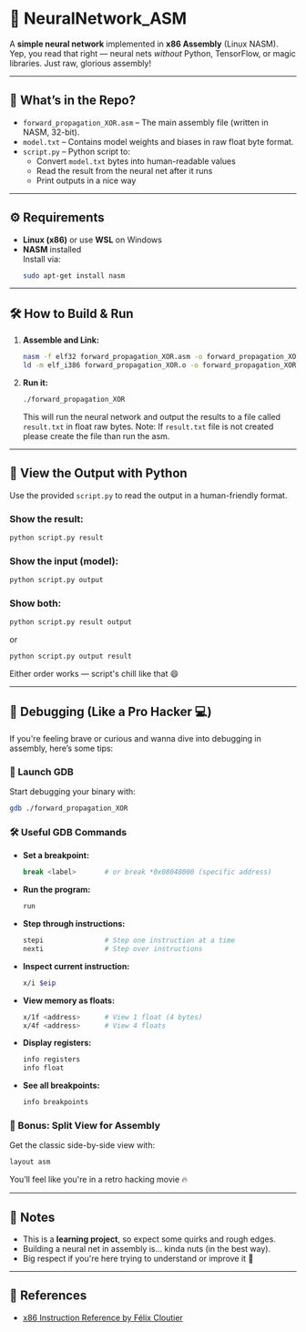 # 🧠 NeuralNetwork_ASM

A **simple neural network** implemented in **x86 Assembly** (Linux NASM).  
Yep, you read that right — neural nets *without* Python, TensorFlow, or magic libraries. Just raw, glorious assembly!

---

## 📁 What’s in the Repo?

- `forward_propagation_XOR.asm` – The main assembly file (written in NASM, 32-bit).
- `model.txt` – Contains model weights and biases in raw float byte format.
- `script.py` – Python script to:
  - Convert `model.txt` bytes into human-readable values
  - Read the result from the neural net after it runs
  - Print outputs in a nice way

---

## ⚙️ Requirements

- **Linux (x86)** or use **WSL** on Windows
- **NASM** installed  
  Install via:
  ```bash
  sudo apt-get install nasm
  ```

---

## 🛠️ How to Build & Run

1. **Assemble and Link:**
   ```bash
   nasm -f elf32 forward_propagation_XOR.asm -o forward_propagation_XOR.o
   ld -m elf_i386 forward_propagation_XOR.o -o forward_propagation_XOR
   ```

2. **Run it:**
   ```bash
   ./forward_propagation_XOR
   ```

   This will run the neural network and output the results to a file called `result.txt` in float raw bytes.
   Note: If `result.txt` file is not created please create the file than run the asm.

---

## 🐍 View the Output with Python

Use the provided `script.py` to read the output in a human-friendly format.

### Show the result:
```bash
python script.py result
```

### Show the input (model):
```bash
python script.py output
```

### Show both:
```bash
python script.py result output
```
or
```bash
python script.py output result
```

Either order works — script's chill like that 😄

---

## 🐛 Debugging (Like a Pro Hacker 💻)

If you're feeling brave or curious and wanna dive into debugging in assembly, here’s some tips:

### 🔧 Launch GDB

Start debugging your binary with:
```bash
gdb ./forward_propagation_XOR
```

### 🛠️ Useful GDB Commands

- **Set a breakpoint:**
  ```bash
  break <label>       # or break *0x08048000 (specific address)
  ```
- **Run the program:**
  ```bash
  run
  ```
- **Step through instructions:**
  ```bash
  stepi               # Step one instruction at a time
  nexti               # Step over instructions
  ```
- **Inspect current instruction:**
  ```bash
  x/i $eip
  ```
- **View memory as floats:**
  ```bash
  x/1f <address>      # View 1 float (4 bytes)
  x/4f <address>      # View 4 floats
  ```
- **Display registers:**
  ```bash
  info registers
  info float
  ```
- **See all breakpoints:**
  ```bash
  info breakpoints
  ```

### 🧙 Bonus: Split View for Assembly

Get the classic side-by-side view with:
```bash
layout asm
```

You’ll feel like you're in a retro hacking movie 🔥

---

## 💬 Notes

- This is a **learning project**, so expect some quirks and rough edges.
- Building a neural net in assembly is... kinda nuts (in the best way).
- Big respect if you're here trying to understand or improve it 💪

---

## 📜 References

- [x86 Instruction Reference by Félix Cloutier](https://www.felixcloutier.com/x86/)
